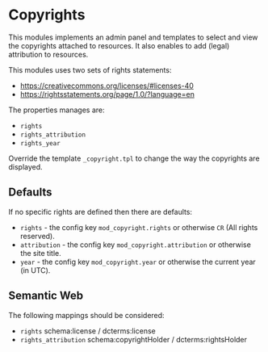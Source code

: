 Copyrights
===========

This modules implements an admin panel and templates to select and view the copyrights
attached to resources.  It also enables to add (legal) attribution to resources.

This modules uses two sets of rights statements:

 * https://creativecommons.org/licenses/#licenses-40
 * https://rightsstatements.org/page/1.0/?language=en

The properties manages are:

 * `rights`
 * `rights_attribution`
 * `rights_year`

Override the template `_copyright.tpl` to change the way the copyrights are displayed.

Defaults
--------

If no specific rights are defined then there are defaults:

 * `rights` - the config key `mod_copyright.rights` or otherwise `CR` (All rights reserved).
 * `attribution` - the config key `mod_copyright.attribution` or otherwise the site title.
 * `year` - the config key `mod_copyright.year` or otherwise the current year (in UTC).

Semantic Web
------------

The following mappings should be considered:

 * `rights`  schema:license / dcterms:license
 * `rights_attribution`  schema:copyrightHolder / dcterms:rightsHolder
